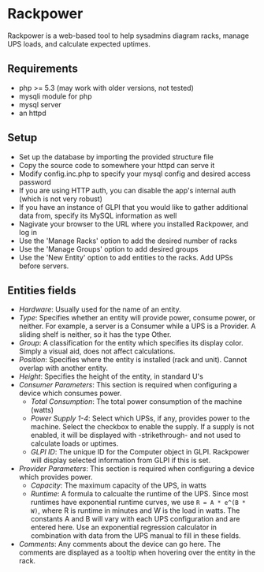 Rackpower
=========

Rackpower is a web-based tool to help sysadmins diagram racks, manage UPS loads, and calculate expected uptimes.

Requirements
--
- php >= 5.3 (may work with older versions, not tested)
- mysqli module for php
- mysql server
- an httpd

Setup
--
- Set up the database by importing the provided structure file
- Copy the source code to somewhere your httpd can serve it
- Modify config.inc.php to specify your mysql config and desired access password
- If you are using HTTP auth, you can disable the app's internal auth (which is not very robust)
- If you have an instance of GLPI that you would like to gather additional data from, specify its MySQL information as well
- Nagivate your browser to the URL where you installed Rackpower, and log in
- Use the 'Manage Racks' option to add the desired number of racks
- Use the 'Manage Groups' option to add desired groups
- Use the 'New Entity' option to add entities to the racks. Add UPSs before servers.

Entities fields
--
- *Hardware*: Usually used for the name of an entity.
- *Type*: Specifies whether an entity will provide power, consume power, or neither. For example, a server is a Consumer while a UPS is a Provider. A sliding shelf is neither, so it has the type Other.
- *Group*: A classification for the entity which specifies its display color. Simply a visual aid, does not affect calculations.
- *Position*: Specifies where the entity is installed (rack and unit). Cannot overlap with another entity.
- *Height*: Specifies the height of the entity, in standard U's
- *Consumer Parameters*: This section is required when configuring a device which consumes power.
  - *Total Consumption*: The total power consumption of the machine (watts)
  - *Power Supply 1-4*: Select which UPSs, if any, provides power to the machine. Select the checkbox to enable the supply. If a supply is not enabled, it will be displayed with -strikethrough- and not used to calculate loads or uptimes.
  - *GLPI ID*: The unique ID for the Computer object in GLPI. Rackpower will display selected information from GLPI if this is set.
- *Provider Parameters*: This section is required when configuring a device which provides power.
  - *Capacity*: The maximum capacity of the UPS, in watts
  - *Runtime*: A formula to calcualte the runtime of the UPS. Since most runtimes have exponential runtime curves, we use `R = A * e^(B * W)`, where R is runtime in minutes and W is the load in watts. The constants A and B will vary with each UPS configuration and are entered here. Use an exponential regression calculator in combination with data from the UPS manual to fill in these fields.
- *Comments*: Any comments about the device can go here. The comments are displayed as a tooltip when hovering over the entity in the rack.
